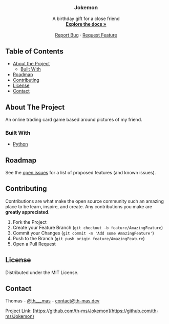 <!-- PROJECT LOGO -->
<br />
<p align="center">

  <h3 align="center">Jokemon</h3>

  <p align="center">
    A birthday gift for a close friend
    <br />
    <a href="https://github.com/th-ms/Jokemon/"><strong>Explore the docs »</strong></a>
    <br />
    <br />
    <a href="https://github.com/th-ms/Jokemon/">Report Bug</a>
    ·
    <a href="https://github.com/th-ms/Jokemon/">Request Feature</a>
  </p>
</p>



<!-- TABLE OF CONTENTS -->
## Table of Contents

* [About the Project](#about-the-project)
  * [Built With](#built-with)
* [Roadmap](#roadmap)
* [Contributing](#contributing)
* [License](#license)
* [Contact](#contact)



<!-- ABOUT THE PROJECT -->
## About The Project
An online trading card game based around pictures of my friend.

### Built With
* [Python](https://www.python.org)


<!-- ROADMAP -->
## Roadmap

See the [open issues](https://github.com/th-ms/Jokemon/issues) for a list of proposed features (and known issues).



<!-- CONTRIBUTING -->
## Contributing

Contributions are what make the open source community such an amazing place to be learn, inspire, and create. Any contributions you make are **greatly appreciated**.

1. Fork the Project
2. Create your Feature Branch (`git checkout -b feature/AmazingFeature`)
3. Commit your Changes (`git commit -m 'Add some AmazingFeature'`)
4. Push to the Branch (`git push origin feature/AmazingFeature`)
5. Open a Pull Request



<!-- LICENSE -->
## License

Distributed under the MIT License.



<!-- CONTACT -->
## Contact

Thomas - [@th___mas](https://twitter.com/th___mas) - contact@th-mas.dev

Project Link: [https://github.com/th-ms/Jokemon](https://github.com/th-ms/Jokemon)
